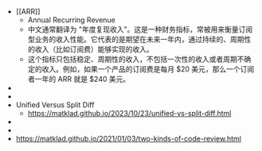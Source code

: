 - [[ARR]]
	- Annual Recurring Revenue
	- 中文通常翻译为 "年度复现收入"。这是一种财务指标，常被用来衡量订阅型业务的收入性能。它代表的是期望在未来一年内，通过持续的、周期性的收入（比如订阅费）能够实现的收入。
	- 这个指标只包括稳定、周期性的收入，不包括一次性的收入或者周期不确定的收入。例如，如果一个产品的订阅费是每月 $20 美元，那么一个订阅者一年的 ARR 就是 $240 美元。
-
-
- Unified Versus Split Diff
	- https://matklad.github.io/2023/10/23/unified-vs-split-diff.html
-
-
- https://matklad.github.io/2021/01/03/two-kinds-of-code-review.html